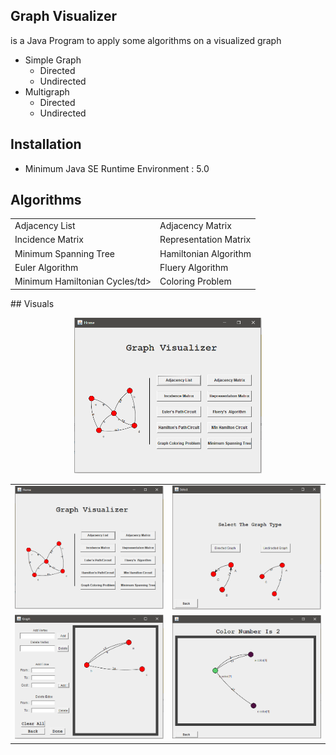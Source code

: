 ## Graph Visualizer

is a Java Program to apply some algorithms on a visualized graph
  - Simple Graph
    - Directed
    - Undirected
  - Multigraph
    - Directed
    - Undirected

## Installation

 - Minimum Java SE Runtime Environment : 5.0 
 
## Algorithms
 <table>
  <tr>
    <td> Adjacency List </td>
    <td> Adjacency Matrix</td>
  </tr>
  <tr>
    <td> Incidence Matrix </td>
    <td> Representation Matrix </td>
  </tr>
  <tr>
    <td> Minimum Spanning Tree</td>
    <td> Hamiltonian Algorithm</td>
  </tr>
  <tr>
    <td> Euler Algorithm</td>
    <td> Fluery Algorithm</td>
  </tr>
  <tr>
    <td> Minimum Hamiltonian Cycles/td>
    <td> Coloring Problem</td>
  </tr>
  </table>
## Visuals
<p align="center">
  <img src="screenshot1.PNG" width="300" title="hover text">
</p>
 <table>
  <tr>
    <td>  <img src="screenshot1.PNG" width="300" title="hover text"></td>
    <td>  <img src="screenshot2.PNG" width="300" title="hover text"></td>
  </tr>
  <tr>
    <td>  <img src="screenshot3.PNG" width="300" title="hover text"> </td>
    <td>  <img src="screenshot4.PNG" width="300" title="hover text"> </td>
  </tr>
  </table>
